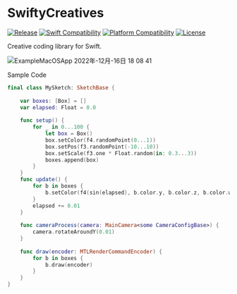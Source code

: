 # SwiftyCreatives

[![Release](https://img.shields.io/github/v/release/yukiny0811/swifty-creatives)](https://github.com/yukiny0811/swifty-creatives/releases/latest)
[![Swift Compatibility](https://img.shields.io/endpoint?url=https%3A%2F%2Fswiftpackageindex.com%2Fapi%2Fpackages%2Fyukiny0811%2Fswifty-creatives%2Fbadge%3Ftype%3Dswift-versions)](https://swiftpackageindex.com/yukiny0811/swifty-creatives)
[![Platform Compatibility](https://img.shields.io/endpoint?url=https%3A%2F%2Fswiftpackageindex.com%2Fapi%2Fpackages%2Fyukiny0811%2Fswifty-creatives%2Fbadge%3Ftype%3Dplatforms)](https://swiftpackageindex.com/yukiny0811/swifty-creatives)
[![License](https://img.shields.io/github/license/yukiny0811/swifty-creatives)](https://github.com/yukiny0811/swifty-creatives/blob/main/LICENSE)

Creative coding library for Swift.

![ExampleMacOSApp 2022年-12月-16日 18 08 41](https://user-images.githubusercontent.com/28947703/208063423-3ad00c20-1d1c-48b8-8996-2d43e1365fe4.gif)

Sample Code
```.swift
final class MySketch: SketchBase {
    
    var boxes: [Box] = []
    var elapsed: Float = 0.0
    
    func setup() {
        for _ in 0...100 {
            let box = Box()
            box.setColor(f4.randomPoint(0...1))
            box.setPos(f3.randomPoint(-10...10))
            box.setScale(f3.one * Float.random(in: 0.3...3))
            boxes.append(box)
        }
    }
    func update() {
        for b in boxes {
            b.setColor(f4(sin(elapsed), b.color.y, b.color.z, b.color.w))
        }
        elapsed += 0.01
    }
    
    func cameraProcess(camera: MainCamera<some CameraConfigBase>) {
        camera.rotateAroundY(0.01)
    }
    
    func draw(encoder: MTLRenderCommandEncoder) {
        for b in boxes {
            b.draw(encoder)
        }
    }
}
```
